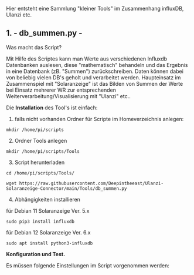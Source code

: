 Hier entsteht eine Sammlung "kleiner Tools" im Zusammenhang influxDB, Ulanzi etc.




## 1. - db_summen.py -

Was macht das Script?

Mit Hilfe des Scriptes kann man Werte aus verschiedenen Influxdb Datenbanken auslesen, diese "mathematisch" behandeln und das Ergebnis in eine Datenbank (zB. "Summen") zurückschreiben. Daten können dabei von beliebig vielen DB's geholt und verarbeitet werden.
Haupteinsatz im Zusammenspiel mit "Solaranzeige" ist das Bilden von Summen der Werte bei Einsatz mehrerer WR zur entsprechenden Weiterverarbeitung/Visualisierung mit "Ulanzi" etc..

Die **Installation** des Tool's ist einfach:

1. falls nicht vorhanden Ordner für Scripte im Homeverzeichnis anlegen:

`mkdir /home/pi/scripts`

2. Ordner Tools anlegen

`mkdir /home/pi/scripts/Tools`

3. Script herunterladen


`cd /home/pi/scripts/Tools/`

`wget https://raw.githubusercontent.com/Deepintheeast/Ulanzi-Solaranzeige-Connector/main/Tools/db_summen.py`


4. Abhängigkeiten installieren

für Debian 11 Solaranzeige Ver. 5.x

`sudo pip3 install influxdb`

für Debian 12 Solaranzeige Ver. 6.x

`sudo apt install python3-influxdb`




**Konfiguration und Test.**

Es müssen folgende Einstellungen im Script vorgenommen werden:

